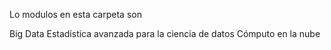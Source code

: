 Lo modulos en esta carpeta son

Big Data
Estadística avanzada para la ciencia de datos
Cómputo en la nube
